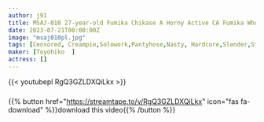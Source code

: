 ```yaml
---
author: j91
title: MSAJ-010 27-year-old Fumika Chikase A Horny Active CA Fumika Who Is Addicted To Sex
date: 2023-07-21T00:00:00Z
image: "msaj010pl.jpg"
tags: [Censored, Creampie,Solowork,Pantyhose,Nasty, Hardcore,Slender,Stewardess	]
maker: [Toyohiko  ]
actress: []
---
```



{{< youtubepl RgQ3GZLDXQiLkx >}}
###

{{% button href="https://streamtape.to/v/RgQ3GZLDXQiLkx" icon="fas fa-download" %}}download this video{{% /button %}}
